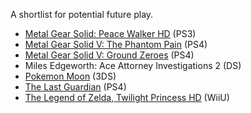 A shortlist for potential future play.

- [Metal Gear Solid: Peace Walker HD](http://www.metacritic.com/game/playstation-3/metal-gear-solid-peace-walker-hd-edition) (PS3)
- [Metal Gear Solid V: The Phantom Pain](http://www.metacritic.com/game/playstation-4/metal-gear-solid-v-the-phantom-pain) (PS4)
- [Metal Gear Solid V: Ground Zeroes](http://www.metacritic.com/game/playstation-4/metal-gear-solid-v-ground-zeroes) (PS4)
- Miles Edgeworth: Ace Attorney Investigations 2 (DS)
- [Pokemon Moon](http://www.metacritic.com/game/3ds/pokemon-moon) (3DS)
- [The Last Guardian](http://www.metacritic.com/game/playstation-4/the-last-guardian) (PS4)
- [The Legend of Zelda, Twilight Princess HD](http://www.metacritic.com/game/wii-u/the-legend-of-zelda-twilight-princess-hd) (WiiU)

